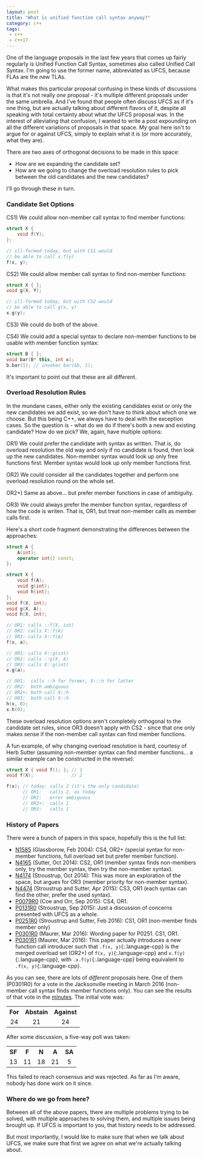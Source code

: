 ```yaml
---
layout: post
title: "What is unified function call syntax anyway?"
category: c++
tags:
 - c++
 - c++17
--- 
```


One of the language proposals in the last few years that comes up fairly regularly is Unified Function Call Syntax, sometimes also called Unified Call Syntax. I'm going to use the former name, abbreviated as UFCS, because FLAs are the new TLAs.

What makes this particular proposal confusing in these kinds of discussions is that it's not really _one_ proposal - it's multiple different proposals under the same umbrella. And I've found that people often discuss UFCS as if it's one thing, but are actually talking about different flavors of it, despite all speaking with total certainty about what _the_ UFCS proposal was. In the interest of alleviating that confusion, I wanted to write a post expounding on all the different variations of proposals in that space. My goal here isn't to argue for or against UFCS, simply to explain what it is (or more accurately, what they are).

There are two axes of orthogonal decisions to be made in this space:

- How are we expanding the candidate set?
- How are we going to change the overload resolution rules to pick between the old candidates and the new candidates?

I'll go through these in turn.

### Candidate Set Options

CS1) We could allow non-member call syntax to find member functions:

```cpp
struct X {
    void f(Y);
};

// ill-formed today, but with CS1 would
// be able to call x.f(y)
f(x, y);
```

CS2) We could allow member call syntax to find non-member functions:

```cpp
struct X { };
void g(X, Y);

// ill-formed today, but with CS2 would
// be able to call g(x, y)
x.g(y);
```

CS3) We could do both of the above.

CS4) We could add a special syntax to declare non-member functions to be usable with member function syntax:

```cpp
struct B { };
void bar(B* this, int x);
b.bar(1); // invokes bar(&b, 1);
```

It's important to point out that these are all different.

### Overload Resolution Rules

In the mundane cases, either only the existing candidates exist or only the new candidates we add exist, so we don't have to think about which one we choose. But this being C++, we always have to deal with the exception cases. So the question is - what do we do if there's both a new and existing candidate? How do we pick? We, again, have multiple options:

OR1) We could prefer the candidate with syntax as written. That is, do overload resolution the old way and only if no candidate is found, then look up the new candidates. Non-member syntax would look up only free functions first. Member syntax would look up only member functions first.

OR2) We could consider all the candidates together and perform one overload resolution round on the whole set.

OR2+) Same as above... but prefer member functions in case of ambiguity.

OR3) We could always prefer the member function syntax, regardless of how the code is writen. That is, OR1, but treat non-member calls as member calls first.

Here's a short code fragment demonstrating the differences between the approaches:

```cpp
struct A {
    A(int);
    operator int() const;
};

struct X {
    void f(A);
    void g(int);
    void h(int);
};
void f(X, int);
void g(X, A);
void h(X, int);

// OR1: calls ::f(X, int)
// OR2: calls X::f(A)
// OR3: calls X::f(A)
f(x, a);

// OR1: calls X::g(int)
// OR2: calls ::g(X, A)
// OR3: calls X::g(int)
x.g(a);

// OR1:  calls ::h for former, X:::h for latter
// OR2:  both ambiguous
// OR2+: both call X::h
// OR3:  both call X::h
h(x, 0);
x.h(0);
```
These overload resolution options aren't completely orthogonal to the candidate set rules, since OR3 doesn't apply with CS2 - since that one only makes sense if the non-member call syntax can find member functions.

A fun example, of why changing overload resolution is hard, courtesy of Herb Sutter (assuming non-member syntax can find member functions... a similar example can be constructed in the reverse):

```cpp
struct X { void f(); }; // 1
void f(X);              // 2

f(x); // today: calls 2 (it's the only candidate)
      // OR1:   calls 2, as today
      // OR2:   error ambiguous
      // OR2+:  calls 1
      // OR3:   calls 1
```

### History of Papers

There were a bunch of papers in this space, hopefully this is the full list:

- [N1585](https://wg21.link/n1585) (Glassborow, Feb 2004): CS4, OR2+ (special syntax for non-member functions, full overload set but prefer member function).
- [N4165](https://wg21.link/n4165) (Sutter, Oct 2014): CS2, OR1 (member syntax finds non-members only, try the member syntax, then try the non-member syntax).
- [N4174](https://wg21.link/n4174) (Stroustrup, Oct 2014): This was more an exploration of the space, but argues for OR3 (member priority for non-member syntax).
- [N4474](https://wg21.link/n4474) (Stroustrup and Sutter, Apr 2015): CS3, OR1 (each syntax can find the other, prefer the used syntax).
- [P0079R0](htpps://wg21.link/p0079r0) (Coe and Orr, Sep 2015): CS4, OR1.
- [P0131R0](https://wg21.link/p0131r0) (Stroustrup, Sep 2015): Just a discussion of concerns presented with UFCS as a whole. 
- [P0251R0](https://wg21.link/p0251r0) (Stroustrup and Sutter, Feb 2016): CS1, OR1 (non-member finds member only) 
- [P0301R0](https://wg21.link/p0301r0) (Maurer, Mar 2016): Wording paper for P0251. CS1, OR1.
- [P0301R1](https://wg21.link/p0301r1) (Maurer, Mar 2016): This paper actually introduces a new function call introducer such that `.f(x, y)`{:.language-cpp} is the merged overload set (OR2+) of `f(x, y)`{:.language-cpp} and `x.f(y)`{:.language-cpp}, with `.x.f(y)`{:.language-cpp} being equivalent to `.f(x, y)`{:.language-cpp}.

As you can see, there are lots of _different_ proposals here. One of them (P0301R0) for a vote in the Jacksonville meeting in March 2016 (non-member call syntax finds member functions only). You can see the results of that vote in the [minutes](https://wg21.link/n4586). The initial vote was:

<table style="text-align:center">
<tr><th>For</th><th>Abstain</th><th>Against</th></tr>
<tr><td>24</td><td>21</td><td>24</td></tr>
</table>

After some discussion, a five-way poll was taken:

<table style="text-align:center">
<tr><th>SF</th><th>F</th><th>N</th><th>A</th><th>SA</th></tr>
<tr><td>13</td><td>11</td><td>18</td><td>21</td><td>5</td></tr>
</table>

This failed to reach consensus and was rejected. As far as I'm aware, nobody has done work on it since.

### Where do we go from here?

Between all of the above papers, there are multiple problems trying to be solved, with multiple approaches to solving them, and multiple issues being brought up. If UFCS is important to you, that history needs to be addressed.

But most importantly, I would like to make sure that when we talk about UFCS, we make sure that first we agree on what we're actually talking about. 